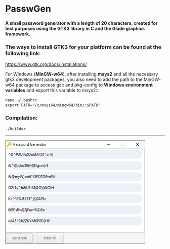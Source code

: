 # PasswGen
#### A small password generator with a length of 20 characters, created for test purposes using the GTK3 library in C and the Glade graphics framework.

###  The ways to install GTK3 for your platform can be found at the following link:
https://www.gtk.org/docs/installations/

For Windows (**MinGW-w64**), after installing **msys2** and all the necessary gtk3 development packages, you also need to add the path to the MinGW-w64 package to access gcc and pkg-config to **Windows environment variables** and export this variable to msys2::
```
nano ~/.bashrc
export PATH="/c/msys64/mingw64/bin/:$PATH"
```

### Compilation:
```
./builder
```
---
![passwgen window](https://github.com/d0x65viant/Images/blob/main/PasswGen.png)
